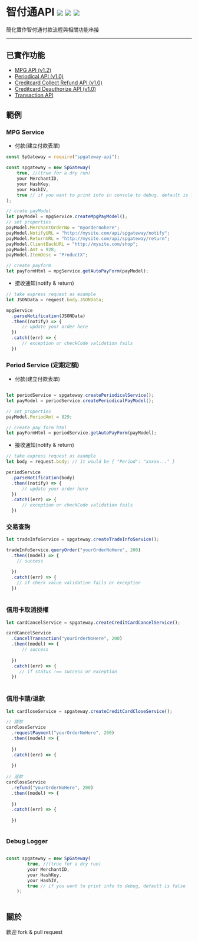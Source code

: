 # 智付通API ![](https://img.shields.io/npm/dm/spgateway-api.svg?style=flat) ![](https://img.shields.io/npm/v/spgateway-api.svg?style=flat) ![](https://travis-ci.org/yozian/spgateway.svg?branch=master)

  簡化實作智付通付款流程與相關功能串接

---

## 已實作功能

  * [MPG API (v1.2)](https://www.spgateway.com/dw_files/info_api/spgateway_gateway_MPGapi_V1_0_3.pdf)
  * [Periodical API (v1.0)](https://www.spgateway.com/dw_files/info_api/spgateway_gateway_periodical_api_V1_0_6.pdf)
  * [Creditcard Collect Refund API (v1.0)](https://www.spgateway.com/dw_files/info_api/gateway_creditcard_collect_refund_api_V1_0_0.pdf)
  * [Creditcard Deauthorize API (v1.0)](https://www.spgateway.com/dw_files/info_api/gateway_creditcard_deauthorize_api_V1_0_0.pdf)
  * [Transaction API](https://www.spgateway.com/dw_files/info_api/spgateway_gateway_Transaction_api_V1_0_1.pdf)
  
## 範例

### MPG Service

  * 付款(建立付款表單)
  
```javascript
const SpGateway = require("spgateway-api");

const spgateway = new SpGateway(
    true, //(true for a dry run)
    your MerchantID,
    your HashKey,
    your HashIV,
    true // if you want to print info in console to debug. default is false
);

// crate payModel
let payModel = mpgService.createMpgPayModel();
// set properties
payModel.MerchantOrderNo = "myordernohere";
payModel.NotifyURL = "http://mysite.com/api/spgateway/notify";
payModel.ReturnURL = "http://mysite.com/api/spgateway/return";
payModel.ClientBackURL = "http://mysite.com/shop";
payModel.Amt = 928;
payModel.ItemDesc = "ProductX";

// create payform
let payFormHtml = mpgService.getAutoPayForm(payModel);

``` 
        
  * 接收通知(notify & return)
  
```javascript
// take express request as example
let JSONData = request.body.JSONData;

mpgService
  .parseNotification(JSONData)
  .then((notify) => {
      // update your order here
  })
  .catch((err) => {
      // exception or checkCode validation fails
  })
```   

### Period Service (定期定額)

 * 付款(建立付款表單)
 
```javascript

let periodService = spgateway.createPeriodicalService();
let payModel = periodService.createPeriodicalPayModel();

// set properties
payModel.PeriodAmt = 829;

// create pay form html
let payFormHtml = periodService.getAutoPayForm(payModel);


```

  * 接收通知(notify & return)
  
```javascript
// take express request as example
let body = request.body; // it would be { "Period": "xxxxx..." }

periodService
  .parseNotification(body)
  .then((notify) => {
      // update your order here
  })
  .catch((err) => {
      // exception or checkCode validation fails
  })
```   

### 交易查詢

```javascript
let tradeInfoService = spgateway.createTradeInfoService();

tradeInfoService.queryOrder("yourOrderNoHere", 200)
  .then((model) => {
    // success

  })
  .catch((err) => {
    // if check value validation fails or exception
  })
  
```   

### 信用卡取消授權

```javascript
let cardCancelService = spgateway.createCreditCardCancelService();

cardCancelService
  .CancelTransaction("yourOrderNoHere", 200)
  .then((model) => {
      // success
      
  })
  .catch((err) => {
     // if status !== success or exception
  })
  
```

### 信用卡請/退款

```javascript
let cardloseService = spgateway.createCreditCardCloseService();

// 請款
cardloseService
  .requestPayment("yourOrderNoHere", 200)
  .then((model) => {
    
  })
  .catch((err) => {
    
  })
  
// 退款
cardloseService
  .refund("yourOrderNoHere", 200)
  .then((model) => {
    
  })
  .catch((err) => {
    
  })
  
```


### Debug Logger

```javascript

const spgateway = new SpGateway(
        true, //(true for a dry run)
        your MerchantID,
        your HashKey,
        your HashIV,
        true // if you want to print info to debug, default is false
    );
        
```        
        

## 關於
  
  歡迎 fork & pull request    
